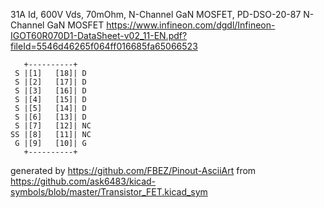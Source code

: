 31A Id, 600V Vds, 70mOhm, N-Channel GaN MOSFET, PD-DSO-20-87
N-Channel GaN MOSFET
https://www.infineon.com/dgdl/Infineon-IGOT60R070D1-DataSheet-v02_11-EN.pdf?fileId=5546d46265f064ff016685fa65066523


	   +----------+
	 S |[1]   [18]| D
	 S |[2]   [17]| D
	 S |[3]   [16]| D
	 S |[4]   [15]| D
	 S |[5]   [14]| D
	 S |[6]   [13]| D
	 S |[7]   [12]| NC
	SS |[8]   [11]| NC
	 G |[9]   [10]| G
	   +----------+


generated by https://github.com/FBEZ/Pinout-AsciiArt from https://github.com/ask6483/kicad-symbols/blob/master/Transistor_FET.kicad_sym